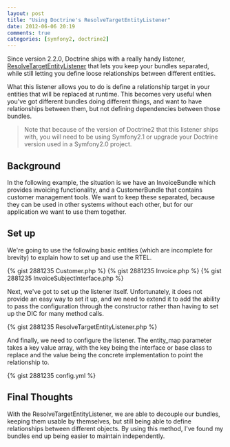 ```yaml
---
layout: post
title: "Using Doctrine's ResolveTargetEntityListener"
date: 2012-06-06 20:19
comments: true
categories: [symfony2, doctrine2]
---
```


Since version 2.2.0, Doctrine ships with a really handy listener,
[ResolveTargetEntityListener][] that lets you keep your bundles separated,
while still letting you define loose relationships between different
entities.

What this listener allows you to do is define a relationship target in
your entities that will be replaced at runtime. This becomes very useful
when you've got different bundles doing different things, and want to
have relationships between them, but not defining dependencies between
those bundles.

<!-- more -->

> Note that because of the version of Doctrine2 that this listener ships
> with, you will need to be using Symfony2.1 or upgrade your Doctrine
> version used in a Symfony2.0 project.

Background
----------

In the following example, the situation is we have an InvoiceBundle
which provides invoicing functionality, and a CustomerBundle that
contains customer management tools. We want to keep these separated,
because they can be used in other systems without each other, but for
our application we want to use them together.

Set up
------

We're going to use the following basic entities (which are incomplete
for brevity) to explain how to set up and use the RTEL.

{% gist 2881235 Customer.php %}
{% gist 2881235 Invoice.php %}
{% gist 2881235 InvoiceSubjectInterface.php %}

Next, we've got to set up the listener itself. Unfortunately, it does
not provide an easy way to set it up, and we need to extend it to add
the ability to pass the configuration through the constructor rather
than having to set up the DIC for many method calls.

{% gist 2881235 ResolveTargetEntityListener.php %}

And finally, we need to configure the listener. The entity_map
parameter takes a key value array, with the key being the interface
or base class to replace and the value being the concrete
implementation to point the relationship to.

{% gist 2881235 config.yml %}

Final Thoughts
--------------

With the ResolveTargetEntityListener, we are able to decouple our
bundles, keeping them usable by themselves, but still being able to
define relationships between different objects. By using this method,
I've found my bundles end up being easier to maintain independently.

[ResolveTargetEntityListener]: https://github.com/doctrine/doctrine2/blob/master/lib/Doctrine/ORM/Tools/ResolveTargetEntityListener.php